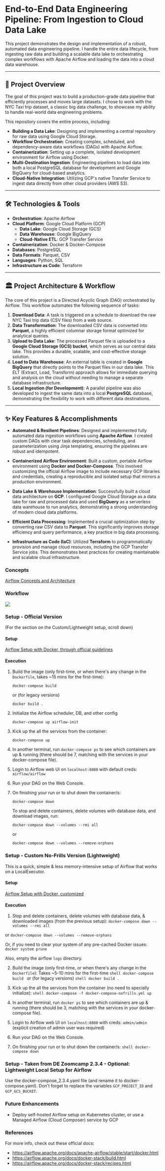 # End-to-End Data Engineering Pipeline: From Ingestion to Cloud Data Lake

This project demonstrates the design and implementation of a robust, automated data engineering pipeline. I handle the entire data lifecycle, from ingesting raw data and building a scalable data lake to orchestrating complex workflows with Apache Airflow and loading the data into a cloud data warehouse.

---

## 🚀 Project Overview

The goal of this project was to build a production-grade data pipeline that efficiently processes and moves large datasets. I chose to work with the NYC Taxi trip dataset, a classic big data challenge, to showcase my ability to handle real-world data engineering problems.

This repository covers the entire process, including:
* **Building a Data Lake**: Designing and implementing a central repository for raw data using Google Cloud Storage.
* **Workflow Orchestration**: Creating complex, scheduled, and dependency-aware data workflows (DAGs) with Apache Airflow.
* **Containerization**: Setting up a complete, isolated development environment for Airflow using Docker.
* **Multi-Destination Ingestion**: Engineering pipelines to load data into both a local PostgreSQL database for development and Google BigQuery for cloud-based analytics.
* **Cloud-Native Integration**: Utilizing GCP's native Transfer Service to ingest data directly from other cloud providers (AWS S3).

---

## 🛠️ Technologies & Tools

* **Orchestration**: Apache Airflow
* **Cloud Platform**: Google Cloud Platform (GCP)
    * **Data Lake**: Google Cloud Storage (GCS)
    * **Data Warehouse**: Google BigQuery
    * **Cloud-Native ETL**: GCP Transfer Service
* **Containerization**: Docker & Docker-Compose
* **Databases**: PostgreSQL
* **Data Formats**: Parquet, CSV
* **Languages**: Python, SQL
* **Infrastructure as Code**: Terraform

---

## 🏛️ Project Architecture & Workflow

The core of this project is a Directed Acyclic Graph (DAG) orchestrated by Airflow. This workflow automates the following sequence of tasks:

1.  **Download Data**: A task is triggered on a schedule to download the raw NYC Taxi trip data (CSV files) from a web source.
2.  **Data Transformation**: The downloaded CSV data is converted into **Parquet**, a highly efficient columnar storage format optimized for analytical queries.
3.  **Upload to Data Lake**: The processed Parquet file is uploaded to a **Google Cloud Storage (GCS) bucket**, which serves as our central data lake. This provides a durable, scalable, and cost-effective storage solution.
4.  **Load to Data Warehouse**: An external table is created in **Google BigQuery** that directly points to the Parquet files in our data lake. This ELT (Extract, Load, Transform) approach allows for immediate querying and analysis on the cloud without needing to manage a separate database infrastructure.
5.  **Local Ingestion (for Development)**: A parallel pipeline was also developed to ingest the same data into a local **PostgreSQL** database, demonstrating the flexibility to work with different data destinations.


---

## ✨ Key Features & Accomplishments

* **Automated & Resilient Pipelines**: Designed and implemented fully automated data ingestion workflows using **Apache Airflow**. I created custom DAGs with clear task dependencies, scheduling, and parameterization using Jinja templating, ensuring the pipelines are robust and idempotent.

* **Containerized Airflow Environment**: Built a custom, portable Airflow environment using **Docker and Docker-Compose**. This involved customizing the official Airflow image to include necessary GCP libraries and credentials, creating a reproducible and isolated setup that mirrors a production environment.

* **Data Lake & Warehouse Implementation**: Successfully built a cloud data architecture on **GCP**. I configured Google Cloud Storage as a data lake for raw and processed data and used **BigQuery** as a serverless data warehouse to run analytics, demonstrating a strong understanding of modern cloud data platforms.

* **Efficient Data Processing**: Implemented a crucial optimization step by converting raw CSV data to **Parquet**. This significantly improves storage efficiency and query performance, a key practice in big data processing.

* **Infrastructure as Code (IaC)**: Utilized **Terraform** to programmatically provision and manage cloud resources, including the GCP Transfer Service jobs. This demonstrates best practices for creating maintainable and scalable cloud infrastructure.


### Concepts

 [Airflow Concepts and Architecture](docs/1_concepts.md)

### Workflow

 ![](docs/gcs_ingestion_dag.png)
 
### Setup - Official Version
 (For the section on the Custom/Lightweight setup, scroll down)

 #### Setup
  [Airflow Setup with Docker, through official guidelines](1_setup_official.md)

 #### Execution
 
  1. Build the image (only first-time, or when there's any change in the `Dockerfile`, takes ~15 mins for the first-time):
     ```shell
     docker-compose build
     ```
   
     or (for legacy versions)
   
     ```shell
     docker build .
     ```

 2. Initialize the Airflow scheduler, DB, and other config
    ```shell
    docker-compose up airflow-init
    ```

 3. Kick up the all the services from the container:
    ```shell
    docker-compose up
    ```

 4. In another terminal, run `docker-compose ps` to see which containers are up & running (there should be 7, matching with the services in your docker-compose file).

 5. Login to Airflow web UI on `localhost:8080` with default creds: `airflow/airflow`

 6. Run your DAG on the Web Console.

 7. On finishing your run or to shut down the container/s:
    ```shell
    docker-compose down
    ```

    To stop and delete containers, delete volumes with database data, and download images, run:
    ```
    docker-compose down --volumes --rmi all
    ```

    or
    ```
    docker-compose down --volumes --remove-orphans
    ```
       
### Setup - Custom No-Frills Version (Lightweight)
This is a quick, simple & less memory-intensive setup of Airflow that works on a LocalExecutor.

  #### Setup
  [Airflow Setup with Docker, customized](2_setup_nofrills.md)

  #### Execution
  
  1. Stop and delete containers, delete volumes with database data, & downloaded images (from the previous setup):
    ```
    docker-compose down --volumes --rmi all
    ```

   or
    ```
    docker-compose down --volumes --remove-orphans
    ```
    
   Or, if you need to clear your system of any pre-cached Docker issues:
    ```
    docker system prune
    ```
    
   Also, empty the airflow `logs` directory.
    
  2. Build the image (only first-time, or when there's any change in the `Dockerfile`):
  Takes ~5-10 mins for the first-time
    ```shell
    docker-compose build
    ```
    or (for legacy versions)
    ```shell
    docker build .
    ```

  3. Kick up the all the services from the container (no need to specially initialize):
    ```shell
    docker-compose -f docker-compose-nofrills.yml up
    ```

  4. In another terminal, run `docker ps` to see which containers are up & running (there should be 3, matching with the services in your docker-compose file).

  5. Login to Airflow web UI on `localhost:8080` with creds: `admin/admin` (explicit creation of admin user was required)

  6. Run your DAG on the Web Console.

  7. On finishing your run or to shut down the container/s:
    ```shell
    docker-compose down
    ```
    
### Setup - Taken from DE Zoomcamp 2.3.4 - Optional: Lightweight Local Setup for Airflow

Use the docker-compose_2.3.4.yaml file (and rename it to docker-compose.yaml). Don't forget to replace the variables `GCP_PROJECT_ID` and `GCP_GCS_BUCKET`.

### Future Enhancements
* Deploy self-hosted Airflow setup on Kubernetes cluster, or use a Managed Airflow (Cloud Composer) service by GCP

### References
For more info, check out these official docs:
   * https://airflow.apache.org/docs/apache-airflow/stable/start/docker.html
   * https://airflow.apache.org/docs/docker-stack/build.html
   * https://airflow.apache.org/docs/docker-stack/recipes.html

